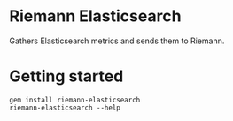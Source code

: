 # Riemann Elasticsearch

Gathers Elasticsearch metrics and sends them to Riemann.

# Getting started

```
gem install riemann-elasticsearch
riemann-elasticsearch --help
```
